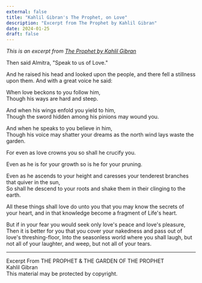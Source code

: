 ```yaml
---
external: false
title: "Kahlil Gibran's The Prophet, on Love"
description: "Excerpt from The Prophet by Kahlil Gibran"
date: 2024-01-25
draft: false
---
```


_This is an excerpt from [The Prophet by Kahlil Gibran](https://www.goodreads.com/en/book/show/2547)_

Then said Almitra, "Speak to us of Love."

And he raised his head and looked upon the people, and there fell a stillness upon them. And with a great voice he said:

When love beckons to you follow him,  
Though his ways are hard and steep.

And when his wings enfold you yield to him,  
Though the sword hidden among his pinions may wound you.

And when he speaks to you believe in him,  
Though his voice may shatter your dreams as the north wind lays waste the garden.


For even as love crowns you so shall he crucify you. 

Even as he is for your growth so is he for your pruning.

Even as he ascends to your height and caresses your tenderest branches that quiver in the sun,  
So shall he descend to your roots and shake them in their clinging to the earth.


All these things shall love do unto you that you may know the secrets of your heart, and in that knowledge become a fragment of Life's heart.


But if in your fear you would seek only love's peace and love's pleasure,
Then it is better for you that you cover your nakedness and pass out of love's threshing-floor,
Into the seasonless world where you shall laugh, but not all of your laughter, and weep, but not all of your tears.


---
Excerpt From
THE PROPHET & THE GARDEN OF THE PROPHET  
Kahlil Gibran  
This material may be protected by copyright.